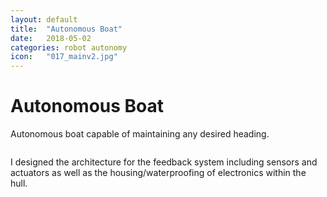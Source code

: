 ```yaml
---
layout: default
title:  "Autonomous Boat"
date:   2018-05-02
categories: robot autonomy
icon:	"017_mainv2.jpg"
---
```


<h1>Autonomous Boat</h1>

<p>​Autonomous boat capable of maintaining any desired heading.</p>

<div class="box alt">
<div class="row uniform">
<div class="12u$"><span class="image fit"><img src="{{ site.url }}{{ site.baseurl }}/images/017_mainv2.jpg" alt="" /></span></div>
</div>
</div>

<p>​I designed the architecture for the feedback system including sensors and actuators as well as the housing/waterproofing of electronics within the hull.</p>
